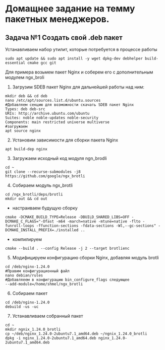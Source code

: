 # Домащнее задание на темму пакетных менеджеров.
## Задача №1 Создать свой .deb пакет
 Устанавливаем набор утилит, которые потребуется в процессе работы
```
sudo apt update && sudo apt install -y wget dpkg-dev debhelper build-essential cmake gcc git
```
Для примера возьмем пакет Nginx и соберем его с дополнительным модулем ngx_broli     
1.  Загрузим SDEB пакет Nginx для дальнейшей работы над ним:
```
mkdir deb && cd deb
nano /etc/apt/sources.list.d/ubuntu.sources
#Добавляем секцию для возможности скачать SDEB пакет Nginx
Types: deb deb-src
URIs: http://archive.ubuntu.com/ubuntu
Suites: noble noble-updates noble-security
Components: main restricted universe multiverse
#загружаем
apt source nginx
```
2. Установим зависимости для сборки пакета Nginx
```
apt build-dep nginx
```
3. Загружаем исходный  код модуля ngn_brodli
```
cd ~
git clone --recurse-submodules -j8 https://github.com/google/ngx_brotli
```
4. Собираем модуль ngx_brotli
```
cd /ngx_brotli/deps/brotli
mkdir out && cd out
```
- настраиваем будущую сборку
```
cmake -DCMAKE_BUILD_TYPE=Release -DBUILD_SHARED_LIBS=OFF -DCMAKE_C_FLAGS="-Ofast -m64 -march=native -mtune=native -flto -funroll-loops -ffunction-sections -fdata-sections -Wl,--gc-sections" -DCMAKE_INSTALL_PREFIX=./installed ..
```
- компилируем
```
cmake --build . --config Release -j 2 --target brotlienc
```
5. Модифицируем конфигурацию сборки Nginx, добавляя модуль brotli
```
cd /deb/nginx-1.24.0
#Правим конфигурационный файл
nano debian/rules
#Добавляеем в конфигурацию bin_configure_flags следующее
--add-module=/home/shmel/ngx_brotli
```
6. Собираем пакет
```
cd /deb/nginx-1.24.0
debuild -us -uc
```
7. Устанавливаем собранный пакет
```
cd ~
mkdir ngnix_1.24.0_brotli
cp ~/deb/nginx_1.24.0-2ubuntu7.1_amd64.deb ~/ngnix_1.24.0_brotli
dpkg -i nginx_1.24.0-2ubuntu7.1_amd64.deb nginx_1.24.0-2ubuntu7.1_amd64.deb
```
